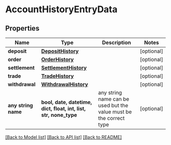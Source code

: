 # AccountHistoryEntryData


## Properties
Name | Type | Description | Notes
------------ | ------------- | ------------- | -------------
**deposit** | [**DepositHistory**](DepositHistory.md) |  | [optional] 
**order** | [**OrderHistory**](OrderHistory.md) |  | [optional] 
**settlement** | [**SettlementHistory**](SettlementHistory.md) |  | [optional] 
**trade** | [**TradeHistory**](TradeHistory.md) |  | [optional] 
**withdrawal** | [**WithdrawalHistory**](WithdrawalHistory.md) |  | [optional] 
**any string name** | **bool, date, datetime, dict, float, int, list, str, none_type** | any string name can be used but the value must be the correct type | [optional]

[[Back to Model list]](../README.md#documentation-for-models) [[Back to API list]](../README.md#documentation-for-api-endpoints) [[Back to README]](../README.md)


